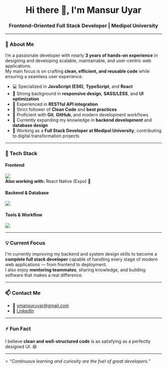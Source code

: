 <h1 align="center">Hi there 👋, I'm Mansur Uyar</h1>
<h3 align="center">Frontend-Oriented Full Stack Developer | Medipol University</h3>

---

### 🧠 About Me  
I’m a passionate developer with nearly **3 years of hands-on experience** in designing and developing scalable, maintainable, and user-centric web applications.  
My main focus is on crafting **clean, efficient, and reusable code** while ensuring a seamless user experience.  

- 💻 Specialized in **JavaScript (ES6)**, **TypeScript**, and **React**  
- 🎨 Strong background in **responsive design**, **SASS/LESS**, and **UI optimization**  
- 🔗 Experienced in **RESTful API integration**  
- 🧹 Strict follower of **Clean Code** and **best practices**  
- 🔄 Proficient with **Git**, **GitHub**, and modern development workflows  
- 🌱 Currently expanding my knowledge in **backend development** and **database design**  
- 🏫 Working as a **Full Stack Developer at Medipol University**, contributing to digital transformation projects  

---

### 🚀 Tech Stack  
#### Frontend  
<div>
  <img src="https://skillicons.dev/icons?i=js,ts,jquery,react,html,css,sass,bootstrap,tailwind,mui" />
  <br/>
  <b>Also working with:</b> React Native (Expo) 📱
</div>

#### Backend & Database  
<div>
  <img src="https://skillicons.dev/icons?i=dotnet,cs,nodejs,expressjs,mssql,mongodb" />
</div>

#### Tools & Workflow  
<div>
  <img src="https://skillicons.dev/icons?i=git,github,visualstudio,vscode,postman" />
</div>

---

### 💡 Current Focus  
I'm currently improving my backend and system design skills to become a **complete full stack developer** capable of handling every stage of modern web applications — from frontend to deployment.  
I also enjoy **mentoring teammates**, sharing knowledge, and building software that makes a real difference.

---

### 📫 Contact Me  
- 📧 [ymansuruyar@gmail.com](mailto:ymansuruyar@gmail.com)  
- 💼 [LinkedIn](https://www.linkedin.com/in/mansur-uyar-896a291b8/)  

---

### ⚡ Fun Fact  
I believe **clean and well-structured code** is as satisfying as a perfectly designed UI. 😄

---

⭐️ *“Continuous learning and curiosity are the fuel of great developers.”*


